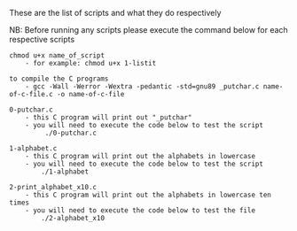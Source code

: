 These are the list of scripts and what they do respectively

NB: Before running any scripts please execute the command below for each respective scripts
	
	chmod u+x name_of_script
	   	- for example: chmod u+x 1-listit
		
	to compile the C programs 
		- gcc -Wall -Werror -Wextra -pedantic -std=gnu89 _putchar.c name-of-c-file.c -o name-of-c-file
	
	0-putchar.c
		- this C program will print out "_putchar"
		- you will need to execute the code below to test the script
			 ./0-putchar.c

	1-alphabet.c
		- this C program will print out the alphabets in lowercase
		- you will need to execute the code below to test the script
			./1-alphabet
	
	2-print_alphabet_x10.c
		- this C program will print out the alphabets in lowercase ten times
		- you will need to execute the code below to test the file
			./2-alphabet_x10

